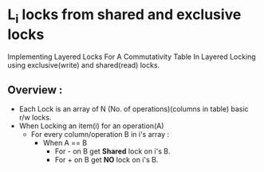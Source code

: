 # L<sub>i</sub> locks from shared and exclusive locks
Implementing Layered Locks For A Commutativity Table In Layered Locking using exclusive(write) and shared(read) locks.
## Overview :
- Each Lock is an array of N (No. of operations)(columns in table) basic r/w locks.
- When Locking an item(i) for an operation(A)
   - For every column/operation B in i's array :
     - When A == B
       - For - on B get **Shared** lock on i's B.
       - For + on B get **NO** lock on i's B.
